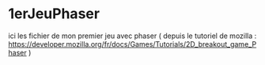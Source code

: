 # 1erJeuPhaser
ici les fichier de mon premier jeu avec phaser ( depuis le tutoriel de mozilla : https://developer.mozilla.org/fr/docs/Games/Tutorials/2D_breakout_game_Phaser )
